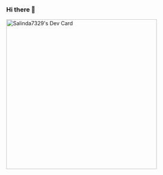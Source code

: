 ### Hi there 👋

<a href="https://app.daily.dev/SalindaSanru"><img src="https://github.com/Salinda7329/Salinda7329/blob/master/devcard.svg" width="400" alt="Salinda7329's Dev Card"/></a>
